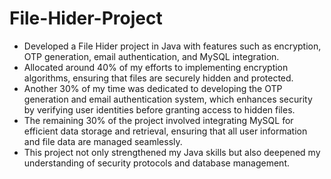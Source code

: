 # File-Hider-Project
* Developed a File Hider project in Java with  features such as encryption, OTP generation, email authentication, and MySQL integration. 
* Allocated around 40% of my efforts to implementing encryption algorithms, ensuring that files are securely hidden and protected.
* Another 30% of my time was dedicated to developing the OTP generation and email authentication system, which enhances security by verifying user identities before granting access to hidden files. 
* The remaining 30% of the project involved integrating MySQL for efficient data storage and retrieval, ensuring that all user information and file data are managed seamlessly. 
* This project not only strengthened my Java skills but also deepened my understanding of security protocols and database management.

